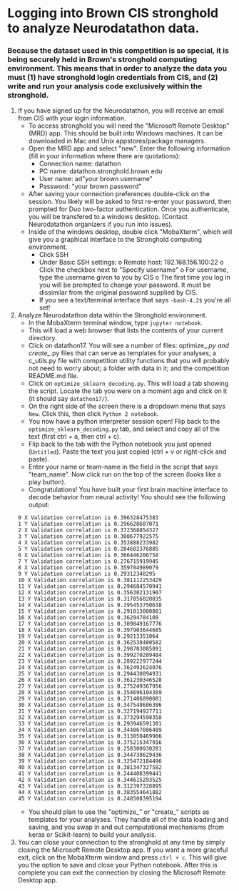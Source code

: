 # Logging into Brown CIS stronghold to analyze Neurodatathon data.
### Because the dataset used in this competition is so special, it is being securely held in Brown's stronghold computing environment. This means that in order to analyze the data you must (1) have stronghold login credentials from CIS, and (2) write and run your analysis code exclusively within the stronghold.

1. If you have signed up for the Neurodatathon, you will receive an email from CIS with your login information.
	- To access stronghold you will need the "Microsoft Remote Desktop" (MRD) app. This should be built into Windows machines. It can be downloaded in Mac and Unix appstores/package managers.
	- Open the MRD app and select "new". Enter the following information (fill in your information where there are quotations):
		+ Connection name: datathon
		+ PC name: datathon.stronghold.brown.edu
		+ User name: ad\"your brown username"
		+ Password: "your brown password"
	- After saving your connection preferences double-click on the session. You likely will be asked to first re-enter your password, then prompted for Duo two-factor authentication. Once you authenticate, you will be transfered to a windows desktop. (Contact Neurodatathon organizers if you run into issues).
	- Inside of the windows desktop, double click "MobaXterm", which will give you a graphical interface to the Stronghold computing environment.
		+ Click SSH
		+ Under Basic SSH settings:
			o Remote host: 192.168.156.100:22
			o Click the checkbox next to "Specify username"
			o For username, type the username given to you by CIS
			o The first time you log in you will be prompted to change your password. It must be dissimilar from the original password supplied by CIS.
		+ If you see a text/terminal interface that says `-bash-4.2$` you're all set!
2. Analyze Neurodatathon data within the Stronghold environment.
	- In the MobaXterm terminal window, type `jupyter notebook`.
	- This will load a web browser that lists the contents of your current directory.
	- Click on datathon17. You will see a number of files: optimize_*.py and create_*.py files that can serve as templates for your analyses; a c_utils.py file with competition utility functions that you will probably not need to worry about; a folder with data in it; and the competition README.md file.
	- Click on `optimize_sklearn_decoding.py`. This will load a tab showing the script. Locate the tab you were on a moment ago and click on it (it should say `datathon17/`).
	- On the right side of the screen there is a dropdown menu that says `New`. Click this, then click `Python 2 notebook`.
	- You now have a python interpreter session open! Flip back to the `optimize_sklearn_decoding.py` tab, and select and copy all of the text (first ctrl + a, then ctrl + c).
	- Flip back to the tab with the Python notebook you just opened (`Untitled`). Paste the text you just copied (ctrl + v or right-click and paste).
	- Enter your name or team-name in the field in the script that says "team_name". Now click run on the top of the screen (looks like a play button).
	- Congratulations! You have built your first brain machine interface to decode behavior from neural activity! You should see the following output:
	```
	0 X Validation correlation is 0.396328475383
	1 Y Validation correlation is 0.296628687071
	2 X Validation correlation is 0.372368854327
	3 Y Validation correlation is 0.300677922575
	4 X Validation correlation is 0.353888233982
	5 Y Validation correlation is 0.284602376885
	6 X Validation correlation is 0.366446206758
	7 Y Validation correlation is 0.276715919945
	8 X Validation correlation is 0.359704989079
	9 Y Validation correlation is 0.29312340295
	10 X Validation correlation is 0.381112253429
	11 Y Validation correlation is 0.294684570941
	12 X Validation correlation is 0.356302131907
	13 Y Validation correlation is 0.317856828035
	14 X Validation correlation is 0.395453750638
	15 Y Validation correlation is 0.291813000881
	16 X Validation correlation is 0.36294784109
	17 Y Validation correlation is 0.309849167776
	18 X Validation correlation is 0.397903644685
	19 Y Validation correlation is 0.29213351064
	20 X Validation correlation is 0.362538400582
	21 Y Validation correlation is 0.298783085091
	22 X Validation correlation is 0.399270289404
	23 Y Validation correlation is 0.289222977244
	24 X Validation correlation is 0.362492624076
	25 Y Validation correlation is 0.294430894931
	26 X Validation correlation is 0.361230346528
	27 Y Validation correlation is 0.275249367956
	28 X Validation correlation is 0.354696104389
	29 Y Validation correlation is 0.271406890081
	30 X Validation correlation is 0.347548686386
	31 Y Validation correlation is 0.327194927711
	32 X Validation correlation is 0.373294598358
	33 Y Validation correlation is 0.293946591301
	34 X Validation correlation is 0.344067086489
	35 Y Validation correlation is 0.313850469906
	36 X Validation correlation is 0.375215347916
	37 Y Validation correlation is 0.250300930281
	38 X Validation correlation is 0.344738629436
	39 Y Validation correlation is 0.325472184496
	40 X Validation correlation is 0.381347327582
	41 Y Validation correlation is 0.244408399441
	42 X Validation correlation is 0.344615293525
	43 Y Validation correlation is 0.312397328895
	44 X Validation correlation is 0.383554641882
	45 Y Validation correlation is 0.248508395194
	```
	- You should plan to use the "optimize_" or "create_" scripts as templates for your analyses. They handle all of the data loading and saving, and you swap in and out computational mechanisms (from keras or Scikit-learn) to build your analysis.
3. You can close your connection to the stronghold at any time by simply closing the Microsoft Remote Desktop app. If you want a more graceful exit, click on the MobaXterm window and press `ctrl + c`. This will give you the option to save and close your Python notebook. After this is complete you can exit the connection by closing the Microsoft Remote Desktop app.